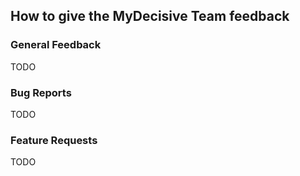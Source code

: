 ## How to give the MyDecisive Team feedback

### General Feedback
TODO

### Bug Reports
TODO

### Feature Requests
TODO

